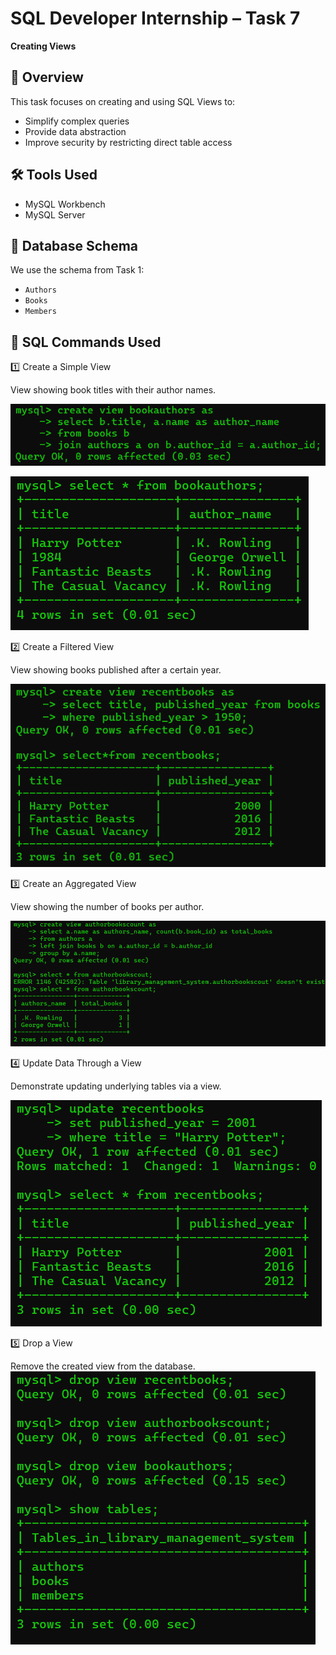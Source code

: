 # SQL Developer Internship – Task 7  
**Creating Views**

## 📌 Overview
This task focuses on creating and using SQL Views to:
- Simplify complex queries
- Provide data abstraction
- Improve security by restricting direct table access

## 🛠 Tools Used
- MySQL Workbench
- MySQL Server

## 📂 Database Schema
We use the schema from Task 1:
- `Authors`
- `Books`
- `Members`

## 📜 SQL Commands Used

1️⃣ Create a Simple View

View showing book titles with their author names.

![image.alt](https://github.com/TTeerrtthh/Elevate_Labs_Day-7/blob/166aea052624d3b5502718eb04967f88abe328de/1.1.png)

![image.alt](https://github.com/TTeerrtthh/Elevate_Labs_Day-7/blob/166aea052624d3b5502718eb04967f88abe328de/1.2.png)

2️⃣ Create a Filtered View

View showing books published after a certain year.

![image.alt](https://github.com/TTeerrtthh/Elevate_Labs_Day-7/blob/166aea052624d3b5502718eb04967f88abe328de/2.png)

3️⃣ Create an Aggregated View

View showing the number of books per author.

![image.alt](https://github.com/TTeerrtthh/Elevate_Labs_Day-7/blob/166aea052624d3b5502718eb04967f88abe328de/3.png)

4️⃣ Update Data Through a View

Demonstrate updating underlying tables via a view.

![image.alt](https://github.com/TTeerrtthh/Elevate_Labs_Day-7/blob/166aea052624d3b5502718eb04967f88abe328de/4.png)

5️⃣ Drop a View

Remove the created view from the database.
![image.alt](https://github.com/TTeerrtthh/Elevate_Labs_Day-7/blob/166aea052624d3b5502718eb04967f88abe328de/5.png)
